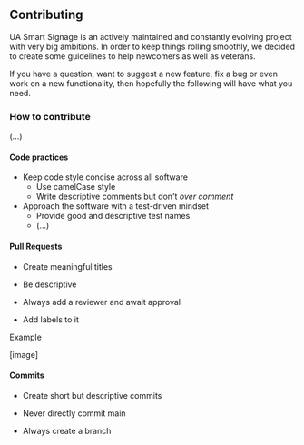 ## Contributing
UA Smart Signage is an actively maintained and constantly evolving project with very big ambitions. In order to keep things rolling smoothly, we decided to create some guidelines to help newcomers as well as veterans.

If you have a question, want to suggest a new feature, fix a bug or even work on a new functionality, then hopefully the following will have what you need.

### How to contribute
(...)
#### Code practices
- Keep code style concise across all software
    - Use camelCase style
    - Write descriptive comments but don't *over comment*
- Approach the software with a test-driven mindset
    - Provide good and descriptive test names
    - (...)

#### Pull Requests
- Create meaningful titles

- Be descriptive

- Always add a reviewer and await approval

- Add labels to it

Example

[image]

#### Commits
- Create short but descriptive commits

- Never directly commit main

- Always create a branch
